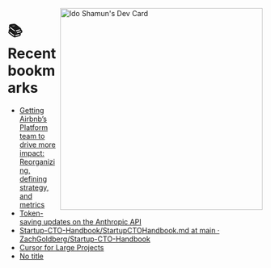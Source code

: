 <a href="https://app.daily.dev/idoshamun"><img src="https://api.daily.dev/devcards/v2/28849d86070e4c099c877ab6837c61f0.png?type=default&r=auy" align="right" width="400" alt="Ido Shamun's Dev Card"/></a>

# 📚 Recent bookmarks
<!-- BOOKMARKS:START -->
- [Getting Airbnb’s Platform team to drive more impact: Reorganizing, defining strategy, and metrics](https://app.daily.dev/posts/xejpkP43z?utm_source=rss&utm_medium=bookmarks&utm_campaign=28849d86070e4c099c877ab6837c61f0)
- [Token-saving updates on the Anthropic API](https://app.daily.dev/posts/t7ak9mskx?utm_source=rss&utm_medium=bookmarks&utm_campaign=28849d86070e4c099c877ab6837c61f0)
- [Startup-CTO-Handbook/StartupCTOHandbook.md at main · ZachGoldberg/Startup-CTO-Handbook](https://app.daily.dev/posts/xnqiGpyR1?utm_source=rss&utm_medium=bookmarks&utm_campaign=28849d86070e4c099c877ab6837c61f0)
- [Cursor for Large Projects](https://app.daily.dev/posts/6VrgJBakD?utm_source=rss&utm_medium=bookmarks&utm_campaign=28849d86070e4c099c877ab6837c61f0)
- [No title](https://app.daily.dev/posts/g95gVy8EG?utm_source=rss&utm_medium=bookmarks&utm_campaign=28849d86070e4c099c877ab6837c61f0)
<!-- BOOKMARKS:END -->
